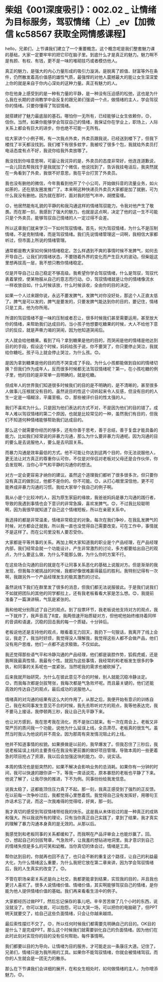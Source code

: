 # 柴姐《001深度吸引》：002.02 _ 让情绪为目标服务，驾驭情绪（上）_ev【加微信 kc58567 获取全网情感课程】

hello，兄弟们，上节课我们建立了一个重要概念。这个概念呢是我们整套魅力课的基础，大家一定要牢牢的把它印在脑子里。到底什么才是真正的魅力。魅力啊不是有颜、有权、有钱，更不是一味的堆砌技巧或者模仿他人。

真正的魅力，是强大的内心力量形成的吸引力漩涡，是脱离了颜值、财富等外在条件，仍然散发着高价值感的雄性气质，最强悍的对他人震撼最大的能让女生深深爱上你的就是来自于你内心深处的这种力量。真正有魅力的人。

你在他身上感受到的是一种有力量的平静，是一种没有压迫感的松弛，这也是为什么我在长期的咨询教学中会反复的跟兄弟们强调一个点，做情绪的主人，学会驾驭你的情绪。只要你懂得了驾驭情绪。

就搭建好了魅力最底层的基石。哪怕你一无所有，已经能够让女生依赖你，😊，信你。当然，如果你能够学会驾驭自己的情绪，我保证你在学业上，职场上，人际关系上都会有巨大的进步。你也绝不可能一无所有。

给大家讲个小例子啊，有一次我点外卖，外卖员跟我说，已经送到楼下了，但我下楼找了半天都没找到。我们楼下有很多蚊字，我被咬了很多个包，我就给外卖员打电话态度有点不好，我说你给我外卖放哪了。

我没找到你啥意思啊，可最让我诧异的是，外卖员的态度非常好，他连连道歉说，一会儿回去帮我找于是我就加了个微信，他说找到了，告诉我挂电话后，我突然就在一角看到了外卖，我很不好意思，我在平台打赏了外卖员。

我也没有删他的微信，今年我看到他开了个小公司，开始做抖音的流量业务，如火如荼的，还在朋友圈发推广了。本来啊这种快递员外卖员大家都是加了就删，可为什么我没有删他。因为就在那时，面对我的怒气冲冲，胡搅蛮缠。

😊，他居然能有礼貌的平静的和我沟通这样的情绪驾驭能力，令我对他产生了敬畏。而在那一刻，我感到了强大的魅力。也就是这点啊，决定了他的这一生不可能只是个外卖员，能够驾驭自己情绪的人一定过得不会差。

所以这章我们就来学习一下如何驾驭情绪。首先，何为驾驭情绪，为什么不是压制情绪，不是克制情绪，而是驾驭情绪。我们先说情绪管理这一词啊，我相信大家都听过，但市面上所说的情绪管理。

通常都是教大家如何保持情绪稳定。怎么样遇到不爽的事情时候不发脾气，如何去开导自己，让我们的情绪状态，不要随着外界的变化而产生巨大的波动。但柴姐这里想再拔高一层，我不想只教你情绪稳定。

仅是开导自己让自己稳定不够高级。我希望你学会驾驭情绪，什么是驾驭，驾驭代表着掌控，使某物服从自己的意志而行动。😊，驾驭情绪就是让你的情绪像流水一样收放自如，什么时候该放，什么时候该收，全由你的目的决定。

如果一个人过来跟你说，永远不要发脾气，发脾气对你没好处，那这个人正直太低了。脾气是可以发的，脾气是要发的，只要发脾气能达到你的目的，要记住，情绪只是工具，他为你所用。

所谓的驾驭情绪不是一味的压制或者忍让，很多时候我们甚至需要运用，甚至放大你的情绪，来帮助我们达成目的。当小孩子他想要吃糖果的时候，大人不给他下意识的反应，就是声嘶力竭的哭闹，因为他知道哭闹后。

大人就会给他糖果。看到了吗？拿到糖果是他的目的，而哭闹是他的情绪是他达到目的的手段，假设这个时候，妈妈给孩子说，你不要哭了，你只要停止哭泣，我就给你糖吃。孩子马上就会停止哭泣，为什么孩。😊。

是因为拿到糖果是他的目的而不哭变成了手段。为什么小孩都能做到自如的情绪切换？但我们作为成年人，反而很多时候都无法驾驭情绪呢？第一，在小孩吃糖的例子里，他的目的是非常单一且明确的，就是吃糖。

但成年人的世界我们知道很多时候我们的目的是不明确的，是不清晰的，甚至很多人做事儿压根就没有目的。虽然说目的性这个词听起来令人反感，但没有目的的人生一定是一塌糊涂，平庸至极。😊，那些被评价目的性太强的人。

我们不喜欢为什么，只是因为他们表达的方式不对，不是因为他们的目的错了。成年人难以驾驭情绪的第二个原因，也就是比较常见的一种，虽然我们有目的，但我们不知道何种情绪能够帮助我们达成目的。

那么这个就需要你经历的够多，还有你善于思考，善于总结，善于复盘才能具备的能力。比如我们经常说的非暴力沟通，那么为什么要非暴力沟通呢。因为沟通的目的要么是去说服他人，要么是去巩固关系。

而暴力沟通是效率最低的方式。他不可能让你达到这两个目的，你无法说服他人，更无法让对方真正的尊重你认可你，不仅是对伴侣对老板对父母还是合作伙伴，你会发现啊，当你心平气和平静的沟通你的想法。

对方一定会更容易才纳你的建议。虽然这个道理我们都听了很多很多次，但只要你没有真正的做到过，他都不是你的。你不可能。😊，从打心眼里深信他，更不可能养成非暴力沟通的习惯。我给大家举个我自己的例子啊。

我从小是个比较冲的人，因为原生家庭的缘故，我爸爸妈妈是暴力沟通的践行者，导致的我遇到事情也会下意识的非常急躁，喜欢发脾气。😊，不过我比较聪明啊，因为我很早就知道了自己这个情绪短板，所以在亲密关系中。

我选择的都是非常温柔，情绪非常稳定的对象。每次在我们争吵，在我乱发脾气的时候，对方都会迁就我，所以我一直也没觉得自己需要改变。可在工作中，事情就不是这样了。而在公司里没有人要忍受你。

大家都是平等共事的关系。再加上啊大家知道我的职业是个产品经理，在产品经理内部，我们经常会就一个功能设计，产生非常激烈的讨论，多方都要给出自己的观点，为什么要这么做，为什么不能那么做，为什么你的方案不行。

在这些场合沟通的目的就是在不让同事关系恶化的基础上说服对方。但是渐渐的我发现，但我每次被挑战的时候，我都好像很难赢得最后的胜利。我特别记得有一次啊，我跟另外一个产品经理发生的极其激烈的讨论。

虽然说线下我们在群里发了很多的消息，但我们都无法说服彼此。于是我们说我们不如就把团队的其他的同学都拉上，还有我老板看看大家是怎么想。😊，我提前准备了一篇演讲稿，气氛是紧张的。

我和他呢分别陈述了自己的观点。到了投票环节，我老板说他支持对方的观点，我一下就炸了，我声音高了8度，我两倍速开始质疑对方，但他呢他始终维持着同样的音调和语速，沉稳的回击我的每一个质疑。十分钟后。

老板说他还是支持他的观点，眼看着无力回天，我扔下一句狠话，我离开了线上会议，我走了，我当时好烦，我觉得没人理解我，我觉得这些人都不会做产品，他们没有用户思维，他们一点都不追求极致。不仅如此。

我还觉得那些语气平和冷静沟通的产品经理，他们都是装腔作势，狐假虎威，还是我啊我最真性情，我最有个性。就因为这些事情，我经常的和老板发生很多的争执，和同事的关系呢也一度紧张。当然呢我的需求也被砍掉了。

后来我就开始研究，为什么在彼此意见不合的时候，别人就能沉稳冷静淡定。😊，而我每次都是剑拔弩张，我每次都是气急败坏呢。而且最关键的，他们还能高效的传达自己的观点，最后成功的说服他人。

情绪真的对沟通的结果有这么大的作用了。从那之后，我便开始有意识的训练自己，我在和同事发生意见不合的时候，我先去聆听对方的观点，我等他表达完，我不要马上接话，我停顿两三秒，我让自己先平静下来。

也让对方感到，我在思考我在消化，而不是张口就来。有一次在周会上，老板又非常严厉的质问我一个功能，说他为什么延误上线，全员肃尽。老板真的很生气。虽然当时我认为他说的并不周全。因为那周有突发情况阻止的上线。

他并不知道事情的权貌。如果换做是以前的，我早爆发了。但我忍住了三秒后，我说老板延误上线的主要责任在我没有更前置的做好项目管理。导致本周的一些更着急的项目抢占了资源，我以后会加强这块的能力。😡，说实话。

本周的情况也是挺突然的，如果不解决会影响业务的总消耗。如果你有一分钟的时间，我可以快速的跟你讲一下。等我一席话说完，原本暴怒的老板也平静了下来。他说了解了，让我尽快的推进，下不为例。同事纷纷给我发信息。

说我太稳了，这都能顶住压力真了不起。那一刻，我真正感受到了强烈的正反馈。在以前每一次争吵过后，我都觉得心里憋着慌。我觉得自己没有发挥好，用哪句王炸话术忘了说，而这一次我难得的觉得哇，好爽，那一刻。

我才真切的感受到驾驭情绪带给我的快乐。这是我从未体验过的是一种真正的成熟和强大。所以我说所有的理论，只有当你真正自己实践了，拿到了结果，我才真实的理解了暴力沟通本身真的是无效的。从那以后。

我感觉到和老板同事的关系都缓和了。而我啊在产品评审会上也能炒赢了。回。😊，想起自己的剑拔弩章，气急败坏，让我羞的想钻进地洞里。我才意识到自己的情绪失控是多么的可笑和幼稚。当你真切的体会过，情绪是工具。

帮你达到目的，你就再也回不去了，也只会不断的重复这个路径，让自己的利益最大化，为什么情绪这么重要，为什么我把它放在第二章来讲，因为学会驾驭情绪后，我的人生真实的改变了。😊。

不管在职场亲密关系还是向上社交，我都更能拿到结果，实现我的目的，并且我也更讨人喜欢了。很多人说情绪价值、情绪价值，其实啊能够驾驭自己的情绪，是你能为他人提供情绪价值的基础。我们再来看看生活中的例子。

大家都经历过做PPT，然后忘记保存的事儿吧。辛辛苦苦做了几个小时的东西，说没就没了。你可以发疯，可以抱怨，可以大哭一场，可以把你的电脑砸了，但PPT明天就要交了，给自己这些负面情绪，只会让你越来越烦。

最后索性摆烂不交了。😊，所以任何时候我们都需要先明确自己的目的。OK目的是什么？是完成PPT。那么这个时候我们就需要驯化自己的负面情绪。因为他们在此时此刻对实现你的目的没有任何帮助。每件事情啊。

我们都要以目的为导向，让情绪为目的服务，才可能走出一条康庄大道。记住了，兄弟们，情绪只是为我所用的工具。如果你不能驾驭情绪，你就会被情绪驾驭。而你的人生就会是一团无力的散杀。

那么在下节课我们会详细的展开，在和女生相处时，如何做情绪的主人，为你增添魅力。😊。